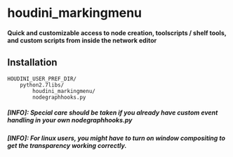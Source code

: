 # houdini_markingmenu
####     Quick and customizable access to node creation, toolscripts / shelf tools, and custom scripts from inside the network editor


## Installation
```
HOUDINI_USER_PREF_DIR/
    python2.7libs/
        houdini_markingmenu/
        nodegraphhooks.py
```
##### [INFO]: Special care should be taken if you already have custom event handling in your own nodegraphhooks.py
##### [INFO]: For linux users, you might have to turn on window compositing to get the transparency working correctly.

